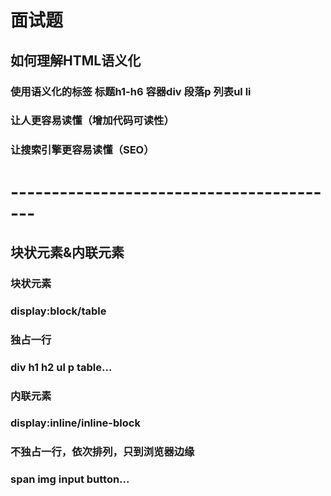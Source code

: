 # 面试题

## 如何理解HTML语义化
### 使用语义化的标签 标题h1-h6 容器div 段落p 列表ul li
### 让人更容易读懂（增加代码可读性）
### 让搜索引擎更容易读懂（SEO）

# -----------------------------------------

## 块状元素&内联元素
### 块状元素
### display:block/table
### 独占一行
### div h1 h2 ul p table...

### 内联元素
### display:inline/inline-block
### 不独占一行，依次排列，只到浏览器边缘
### span img input button...
